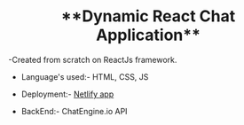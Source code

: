 
<h1 align="center">**Dynamic React Chat Application**</h1>
-Created from scratch on ReactJs framework.

- Language's used:- HTML, CSS, JS

- Deployment:- [Netlify app](https://niks-chatapp-abf3b3.netlify.app)

- BackEnd:- ChatEngine.io API 

